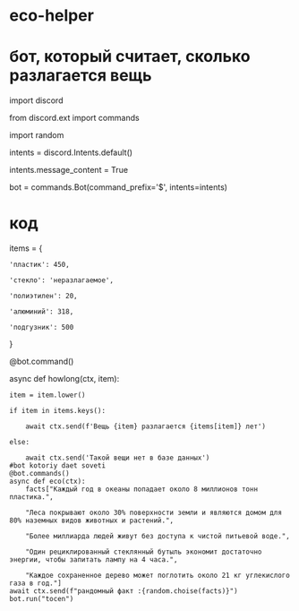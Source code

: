 # eco-helper
# бот, который считает, сколько разлагается вещь

import discord

from discord.ext import commands

import random

intents = discord.Intents.default()

intents.message_content = True

bot = commands.Bot(command_prefix='$', intents=intents)

# код

items = {

    'пластик': 450,

    'стекло': 'неразлагаемое',

    'полиэтилен': 20, 

    'алюминий': 318, 

    'подгузник': 500

}


@bot.command()

async def howlong(ctx, item):

    item = item.lower()

    if item in items.keys():

        await ctx.send(f'Вещь {item} разлагается {items[item]} лет')

    else:

        await ctx.send('Такой вещи нет в базе данных')
    #bot kotoriy daet soveti
    @bot.commands()
    async def eco(ctx):
        facts["Каждый год в океаны попадает около 8 миллионов тонн пластика.",

        "Леса покрывают около 30% поверхности земли и являются домом для 80% наземных видов животных и растений.",

        "Более миллиарда людей живут без доступа к чистой питьевой воде.",

        "Один рециклированный стеклянный бутыль экономит достаточно энергии, чтобы запитать лампу на 4 часа.",

        "Каждое сохраненное дерево может поглотить около 21 кг углекислого газа в год."]
    await ctx.send(f"рандомный факт :{random.choise(facts)}")
    bot.run("tocen")
